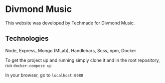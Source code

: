 # Divmond Music

This website was developed by Techmade for Divmond Music.

## Technologies

Node, Express, Mongo (MLab), Handlebars, Scss, npm, Docker

To get the project up and running simply clone it and in the root repository, run `docker-compose up`

In your browser, go to `localhost:8080`
